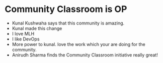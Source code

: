 # Community Classroom is OP

- Kunal Kushwaha says that this community is amazing.
- Kunal made this change
- I love MLH
- I like DevOps
- More power to kunal. love the work which your are doing for the community.
- Anirudh Sharma finds the Community Classroom initiative really great!
